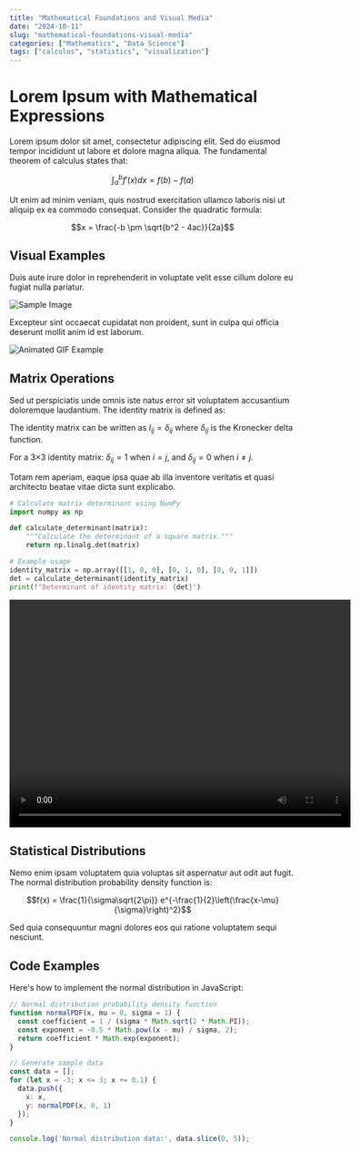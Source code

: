 ```yaml
---
title: "Mathematical Foundations and Visual Media"
date: "2024-10-11"
slug: "mathematical-foundations-visual-media"
categories: ["Mathematics", "Data Science"]
tags: ["calculus", "statistics", "visualization"]
---
```


# Lorem Ipsum with Mathematical Expressions

Lorem ipsum dolor sit amet, consectetur adipiscing elit. Sed do eiusmod tempor incididunt ut labore et dolore magna aliqua. The fundamental theorem of calculus states that:

$$\int_a^b f'(x) dx = f(b) - f(a)$$

Ut enim ad minim veniam, quis nostrud exercitation ullamco laboris nisi ut aliquip ex ea commodo consequat. Consider the quadratic formula:

$$x = \frac{-b \pm \sqrt{b^2 - 4ac}}{2a}$$

## Visual Examples

Duis aute irure dolor in reprehenderit in voluptate velit esse cillum dolore eu fugiat nulla pariatur.

![Sample Image](https://via.placeholder.com/600x400/0066cc/ffffff?text=Sample+Blog+Image)

Excepteur sint occaecat cupidatat non proident, sunt in culpa qui officia deserunt mollit anim id est laborum.

![Animated GIF Example](https://media.giphy.com/media/3oEjI6SIIHBdRxXI40/giphy.gif)

## Matrix Operations

Sed ut perspiciatis unde omnis iste natus error sit voluptatem accusantium doloremque laudantium. The identity matrix is defined as:

The identity matrix can be written as $I_{ij} = \delta_{ij}$ where $\delta_{ij}$ is the Kronecker delta function.

For a 3×3 identity matrix: $\delta_{ij} = 1$ when $i = j$, and $\delta_{ij} = 0$ when $i \neq j$.

Totam rem aperiam, eaque ipsa quae ab illa inventore veritatis et quasi architecto beatae vitae dicta sunt explicabo.

```python
# Calculate matrix determinant using NumPy
import numpy as np

def calculate_determinant(matrix):
    """Calculate the determinant of a square matrix."""
    return np.linalg.det(matrix)

# Example usage
identity_matrix = np.array([[1, 0, 0], [0, 1, 0], [0, 0, 1]])
det = calculate_determinant(identity_matrix)
print(f"Determinant of identity matrix: {det}")
```

<video width="600" height="400" controls>
  <source src="https://commondatastorage.googleapis.com/gtv-videos-bucket/sample/BigBuckBunny.mp4" type="video/mp4">
  <source src="https://www.w3schools.com/html/mov_bbb.mp4" type="video/mp4">
  Your browser does not support the video tag.
</video>

## Statistical Distributions

Nemo enim ipsam voluptatem quia voluptas sit aspernatur aut odit aut fugit. The normal distribution probability density function is:

$$f(x) = \frac{1}{\sigma\sqrt{2\pi}} e^{-\frac{1}{2}\left(\frac{x-\mu}{\sigma}\right)^2}$$

Sed quia consequuntur magni dolores eos qui ratione voluptatem sequi nesciunt.

## Code Examples

Here's how to implement the normal distribution in JavaScript:

```javascript
// Normal distribution probability density function
function normalPDF(x, mu = 0, sigma = 1) {
  const coefficient = 1 / (sigma * Math.sqrt(2 * Math.PI));
  const exponent = -0.5 * Math.pow((x - mu) / sigma, 2);
  return coefficient * Math.exp(exponent);
}

// Generate sample data
const data = [];
for (let x = -3; x <= 3; x += 0.1) {
  data.push({
    x: x,
    y: normalPDF(x, 0, 1)
  });
}

console.log('Normal distribution data:', data.slice(0, 5));
```
